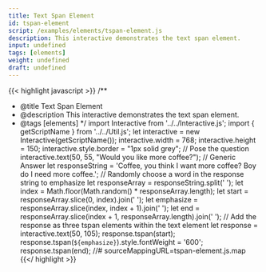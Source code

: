 ```yaml
---
title: Text Span Element
id: tspan-element
script: /examples/elements/tspan-element.js
description: This interactive demonstrates the text span element.
input: undefined
tags: [elements]
weight: undefined
draft: undefined
---
```


{{< highlight javascript >}}
/**
* @title Text Span Element
* @description This interactive demonstrates the text span element.
* @tags [elements]
*/
import Interactive from '../../Interactive.js';
import { getScriptName } from '../../Util.js';
let interactive = new Interactive(getScriptName());
interactive.width = 768;
interactive.height = 150;
interactive.style.border = "1px solid grey";
// Pose the question
interactive.text(50, 55, "Would you like more coffee?");
// Generic Answer
let responseString = 'Coffee, you think I want more coffee? Boy do I need more coffee.';
// Randomly choose a word in the response string to emphasize
let responseArray = responseString.split(' ');
let index = Math.floor(Math.random() * responseArray.length);
let start = responseArray.slice(0, index).join(' ');
let emphasize = responseArray.slice(index, index + 1).join(' ');
let end = responseArray.slice(index + 1, responseArray.length).join(' ');
// Add the response as three tspan elements within the text element
let response = interactive.text(50, 105);
response.tspan(start);
response.tspan(` ${emphasize} `).style.fontWeight = '600';
response.tspan(end);
//# sourceMappingURL=tspan-element.js.map
{{</ highlight >}}

